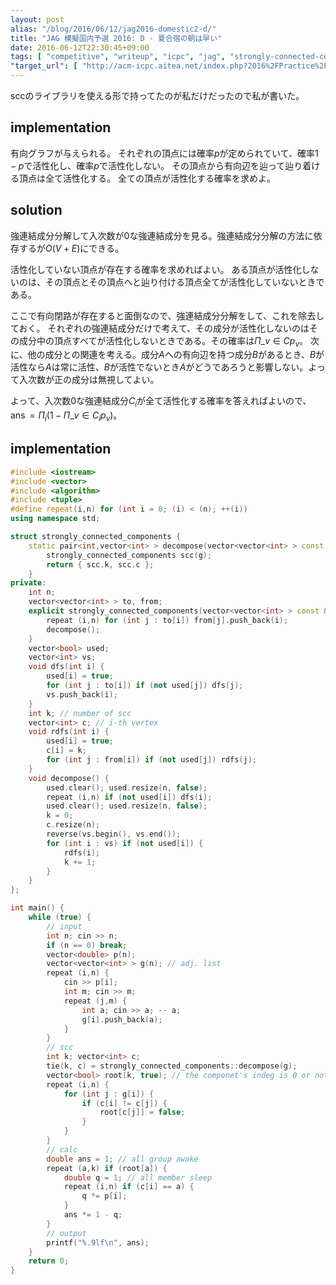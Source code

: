 ```yaml
---
layout: post
alias: "/blog/2016/06/12/jag2016-domestic2-d/"
title: "JAG 模擬国内予選 2016: D - 夏合宿の朝は早い"
date: 2016-06-12T22:30:45+09:00
tags: [ "competitive", "writeup", "icpc", "jag", "strongly-connected-components-decomposition", "scc", "graph" ]
"target_url": [ "http://acm-icpc.aitea.net/index.php?2016%2FPractice%2F%E6%A8%A1%E6%93%AC%E5%9B%BD%E5%86%85%E4%BA%88%E9%81%B8B" ]
---
```


sccのライブラリを使える形で持ってたのが私だけだったので私が書いた。

## implementation

有向グラフが与えられる。
それぞれの頂点には確率$p$が定められていて、確率$1 - p$で活性化し、確率$p$で活性化しない。
その頂点から有向辺を辿って辿り着ける頂点は全て活性化する。
全ての頂点が活性化する確率を求めよ。

## solution

強連結成分分解して入次数が$0$な強連結成分を見る。強連結成分分解の方法に依存するが$O(V + E)$にできる。

活性化していない頂点が存在する確率を求めればよい。
ある頂点が活性化しないのは、その頂点とその頂点へと辿り付ける頂点全てが活性化していないときである。

ここで有向閉路が存在すると面倒なので、強連結成分分解をして、これを除去しておく。
それぞれの強連結成分だけで考えて、その成分が活性化しないのはその成分中の頂点すべてが活性化しないときである。その確率は$\Pi\_{v \in C} p_v$。
次に、他の成分との関連を考える。成分$A$への有向辺を持つ成分$B$があるとき、$B$が活性なら$A$は常に活性、$B$が活性でないとき$A$がどうであろうと影響しない。よって入次数が正の成分は無視してよい。

よって、入次数$0$な強連結成分$C_i$が全て活性化する確率を答えればよいので、$\operatorname{ans} = \Pi_i (1 - \Pi\_{v \in C_i} p_v)$。

## implementation

``` c++
#include <iostream>
#include <vector>
#include <algorithm>
#include <tuple>
#define repeat(i,n) for (int i = 0; (i) < (n); ++(i))
using namespace std;

struct strongly_connected_components {
    static pair<int,vector<int> > decompose(vector<vector<int> > const & g) {
        strongly_connected_components scc(g);
        return { scc.k, scc.c };
    }
private:
    int n;
    vector<vector<int> > to, from;
    explicit strongly_connected_components(vector<vector<int> > const & g) : n(g.size()), to(g), from(n) {
        repeat (i,n) for (int j : to[i]) from[j].push_back(i);
        decompose();
    }
    vector<bool> used;
    vector<int> vs;
    void dfs(int i) {
        used[i] = true;
        for (int j : to[i]) if (not used[j]) dfs(j);
        vs.push_back(i);
    }
    int k; // number of scc
    vector<int> c; // i-th vertex
    void rdfs(int i) {
        used[i] = true;
        c[i] = k;
        for (int j : from[i]) if (not used[j]) rdfs(j);
    }
    void decompose() {
        used.clear(); used.resize(n, false);
        repeat (i,n) if (not used[i]) dfs(i);
        used.clear(); used.resize(n, false);
        k = 0;
        c.resize(n);
        reverse(vs.begin(), vs.end());
        for (int i : vs) if (not used[i]) {
            rdfs(i);
            k += 1;
        }
    }
};

int main() {
    while (true) {
        // input
        int n; cin >> n;
        if (n == 0) break;
        vector<double> p(n);
        vector<vector<int> > g(n); // adj. list
        repeat (i,n) {
            cin >> p[i];
            int m; cin >> m;
            repeat (j,m) {
                int a; cin >> a; -- a;
                g[i].push_back(a);
            }
        }
        // scc
        int k; vector<int> c;
        tie(k, c) = strongly_connected_components::decompose(g);
        vector<bool> root(k, true); // the componet's indeg is 0 or not
        repeat (i,n) {
            for (int j : g[i]) {
                if (c[i] != c[j]) {
                    root[c[j]] = false;
                }
            }
        }
        // calc
        double ans = 1; // all group awake
        repeat (a,k) if (root[a]) {
            double q = 1; // all member sleep
            repeat (i,n) if (c[i] == a) {
                q *= p[i];
            }
            ans *= 1 - q;
        }
        // output
        printf("%.9lf\n", ans);
    }
    return 0;
}
```
